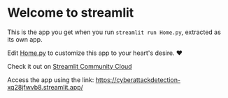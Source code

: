 # Welcome to streamlit

This is the app you get when you run `streamlit run Home.py`, extracted as its own app.

Edit [Home.py](./Home.py) to customize this app to your heart's desire. ❤️

Check it out on [Streamlit Community Cloud](https://st-hello-app.streamlit.app/)

Access the app using the link:
https://cyberattackdetection-xq28jfwvb8.streamlit.app/
